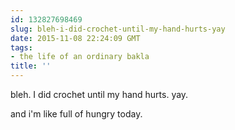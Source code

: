 ```yaml
---
id: 132827698469
slug: bleh-i-did-crochet-until-my-hand-hurts-yay
date: 2015-11-08 22:24:09 GMT
tags:
- the life of an ordinary bakla
title: ''
---
```

bleh. I did crochet until my hand hurts. yay. 

and i'm like full of hungry today. 